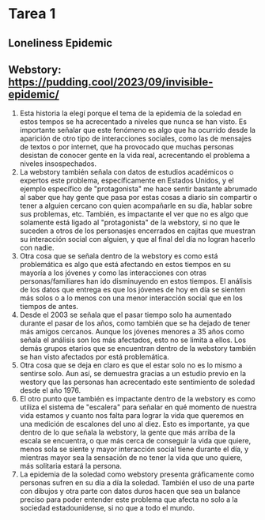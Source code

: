 # Tarea 1

## Loneliness Epidemic

## Webstory: https://pudding.cool/2023/09/invisible-epidemic/

1. Esta historia la elegí porque el tema de la epidemia de la soledad en estos tempos se ha acrecentado a niveles que nunca se han visto. Es importante señalar que este fenómeno es algo que ha ocurrido desde la aparición de otro tipo de interacciones sociales, como las de mensajes de textos o por internet, que ha provocado que muchas personas desistan de conocer gente en la vida real, acrecentando el problema a niveles insospechados. 
2. La webstory también señala con datos de estudios académicos o expertos este problema, específicamente en Estados Unidos, y el ejemplo específico de "protagonista" me hace sentir bastante abrumado al saber que hay gente que pasa por estas cosas a diario sin compartir o tener a alguien cercano con quien acompañarle en su día, hablar sobre sus problemas, etc. También, es impactante el ver que no es algo que solamente está ligado al "protagonista" de la webstory, si no que le suceden a otros de los personasjes encerrados en cajitas que muestran su interacción social con alguien, y que al final del día no logran hacerlo con nadie. 
3. Otra cosa que se señala dentro de la webstory es como está problemática es algo que está afectando en estos tiempos en su mayoría a los jóvenes y como las interacciones con otras personas/familiares han ido disminuyendo en estos tiempos. El análisis de los datos que entrega es que los jóvenes de hoy en día se sienten más solos o a lo menos con una menor interacción social que en los tiempos de antes.
4. Desde el 2003 se señala que el pasar tiempo solo ha aumentado durante el pasar de los años, como también que se ha dejado de tener más amigos cercanos. Aunque los jóvenes menores a 35 años como señala el análisis son los más afectados, esto no se limita a ellos. Los demás grupos etarios que se encuentran dentro de la webstory también se han visto afectados por está problemática. 
5. Otra cosa que se deja en claro es que el estar solo no es lo mismo a sentirse solo. Aun así, se demuestra gracias a un estudio previo en la westory que las personas han acrecentado este sentimiento de soledad desde el año 1976. 
6. El otro punto que también es impactante dentro de la webstory es como utiliza el sistema de "escalera" para señalar en qué momento de nuestra vida estamos y cuanto nos falta para lograr la vida que queremos en una medición de escalones del uno al diez. Esto es importante, ya que dentro de lo que señala la webstory, la gente que más arriba de la escala se encuentra, o que más cerca de conseguir la vida que quiere, menos sola se siente y mayor interacción social tiene durante el día, y mientras mayor sea la sensación de no tener la vida que uno quiere, más solitaria estará la persona.
7. La epidemia de la soledad como webstory presenta gráficamente como personas sufren en su día a día la soledad. También el uso de una parte con dibujos y otra parte con datos duros hacen que sea un balance preciso para poder entender este problema que afecta no solo a la sociedad estadounidense, si no que a todo el mundo. 